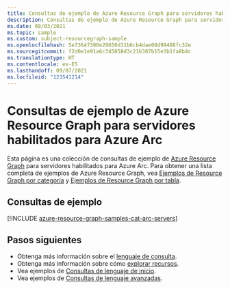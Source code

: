 ```yaml
---
title: Consultas de ejemplo de Azure Resource Graph para servidores habilitados para Azure Arc
description: Consultas de ejemplo de Azure Resource Graph para servidores habilitados para Azure Arc en las que se muestra el uso de tipos de recursos y tablas para acceder a recursos y propiedades relacionados con servidores habilitados para Azure Arc.
ms.date: 09/03/2021
ms.topic: sample
ms.custom: subject-resourcegraph-sample
ms.openlocfilehash: 5e73647300e29650d31b6cb4dae08d99488fc32e
ms.sourcegitcommit: f2d0e1e91a6c345858d3c21b387b15e3b1fa8b4c
ms.translationtype: HT
ms.contentlocale: es-ES
ms.lasthandoff: 09/07/2021
ms.locfileid: "123541214"
---
```

# <a name="azure-resource-graph-sample-queries-for-azure-arc-enabled-servers"></a>Consultas de ejemplo de Azure Resource Graph para servidores habilitados para Azure Arc

Esta página es una colección de consultas de ejemplo de [Azure Resource Graph](../../governance/resource-graph/overview.md) para servidores habilitados para Azure Arc. Para obtener una lista completa de ejemplos de Azure Resource Graph, vea [Ejemplos de Resource Graph por categoría](../../governance/resource-graph/samples/samples-by-category.md) y [Ejemplos de Resource Graph por tabla](../../governance/resource-graph/samples/samples-by-table.md).

## <a name="sample-queries"></a>Consultas de ejemplo

[!INCLUDE [azure-resource-graph-samples-cat-arc-servers](../../../includes/resource-graph/samples/bycat/azure-arc-enabled-servers.md)]

## <a name="next-steps"></a>Pasos siguientes

- Obtenga más información sobre el [lenguaje de consulta](../../governance/resource-graph/concepts/query-language.md).
- Obtenga más información sobre cómo [explorar recursos](../../governance/resource-graph/concepts/explore-resources.md).
- Vea ejemplos de [Consultas de lenguaje de inicio](../../governance/resource-graph/samples/starter.md).
- Vea ejemplos de [Consultas de lenguaje avanzadas](../../governance/resource-graph/samples/advanced.md).
